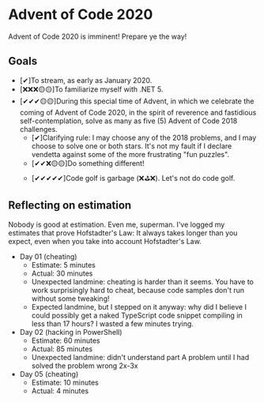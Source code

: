 ﻿# Advent of Code 2020
Advent of Code 2020 is imminent! Prepare ye the way!

## Goals

* [✔]To stream, as early as January 2020.
* [❌❌❌🟡🟡]To familiarize myself with .NET 5.
* [✔✔✔🟡🟡]During this special time of Advent, in which we celebrate the coming of Advent of Code 2020, in the spirit of reverence and fastidious self-contemplation, solve as many as five (5) Advent of Code 2018 challenges.
    * [✔]Clarifying rule: I may choose any of the 2018 problems, and I may choose to solve one or both stars. It's not my fault if I declare vendetta against some of the more frustrating "fun puzzles".
    * [✔✔❌🟡🟡]Do something different!
    * [✔✔✔✔✔]Code golf is garbage (❌⛳❌). Let's not do code golf.

## Reflecting on estimation

Nobody is good at estimation. Even me, superman. I've logged my estimates that prove Hofstadter's Law: It always takes longer than you expect, even when you take into account Hofstadter's Law.

* Day 01 (cheating)
    * Estimate: 5 minutes
    * Actual: 30 minutes
    * Unexpected landmine: cheating is harder than it seems. You have to work surprisingly hard to cheat, because code samples don't run without some tweaking!
    * Expected landmine, but I stepped on it anyway: why did I believe I could possibly get a naked TypeScript code snippet compiling in less than 17 hours? I wasted a few minutes trying.
* Day 02 (hacking in PowerShell)
    * Estimate: 60 minutes
    * Actual: 85 minutes
    * Unexpected landmine: didn't understand part A problem until I had solved the problem wrong 2x-3x
* Day 05 (cheating)
    * Estimate: 10 minutes
    * Actual: 4 minutes
